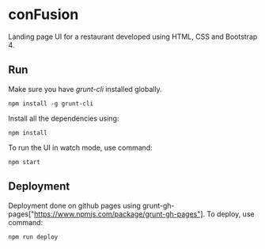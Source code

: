 # conFusion
Landing page UI for a restaurant developed using HTML, CSS and Bootstrap 4.

## Run
Make sure you have *grunt-cli* installed globally.
```
npm install -g grunt-cli
```

Install all the dependencies using:
```
npm install
```

To run the UI in watch mode, use command:
```
npm start
```

## Deployment
Deployment done on github pages using grunt-gh-pages["https://www.npmjs.com/package/grunt-gh-pages"]. To deploy, use command:
```
npm run deploy
```
